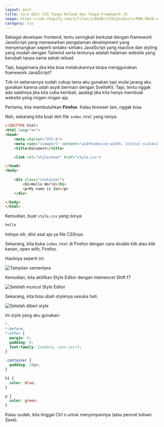 ```yaml
---
layout: post
title: Cara Edit CSS Tanpa Reload dan Tanpa Framework JS
image: https://cdn.shopify.com/s/files/1/0698/1729/products/RMA-002A-sfw_fe2f44a9-24ed-42bf-8d74-8a64f9f28894_grande.gif?v=1518750667
category: css
---
```


Sebagai developer frontend, tentu seringkali berkutat dengan framework JavaScript yang menawarkan pengalaman development yang menyenangkan seperti sintaks-sintaks JavaScript yang reactive dan styling yang mudah dengan Tailwind serta tentunya adalah halaman website yang berubah tanpa sama sekali reload.

Tapi, bagaimana jika kita bisa melakukannya tanpa menggunakan framework JavaScript?

Trik ini sebenarnya sudah cukup lama aku gunakan tapi mulai jarang aku gunakan karena udah asyik bermain dengan SvelteKit. Tapi, tentu nggak ada salahnya jika kita coba kembali, apalagi jika kita hanya membuat website yang ringan-ringan aja.

Pertama, kita membutuhkan **Firefox**. Kalau browser lain, nggak bisa.

Nah, sekarang kita buat deh file `index.html` yang isinya:

```html
<!DOCTYPE html>
<html lang="en">
<head>
	<meta charset="UTF-8">
	<meta name="viewport" content="width=device-width, initial-scale=1.0">
	<title>Document</title>

	<link rel="stylesheet" href="style.css">

</head>
<body>
	
	<div class="container">
		<h1>Hello World</h1>
		<p>My name is Zen</p>
	</div>

</body>
</html>
```

Kemudian, buat `style.css` yang isinya:

```css
hello
```

Intinya sih, diisi asal aja ya file CSSnya.

Sekarang, kita buka `index.html` di Firefox dengan cara double klik atau klik kanan, open with, Firefox.

Hasilnya seperti ini:

![Tampilan sementara](https://i.ibb.co/6tXTSVS/image.png)

Kemudian, kita aktifkan Style Editor dengan memencet Shift f7

![Setelah muncul Style Editor](https://i.ibb.co/grZp7pg/image.png)

Sekarang, kita bisa ubah stylenya sesuka hati.

![Setelah diberi style](https://i.ibb.co/cLmM9PL/image.png)

Ini style yang aku gunakan:

```css
*,
*:before,
*:after {
  margin: 0;
  padding: 0;
  font-family: Candara, sans-serif;
}

.container {
  padding: 20px;
}

h1 {
  color: blue;
}

p {
  color: green;
}
```

Kalau sudah, kita tinggal Ctrl s untuk menyimpannya (atau pencet tulisan Save).